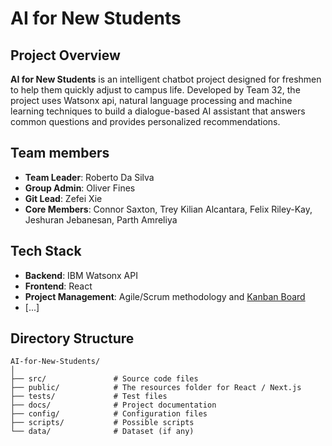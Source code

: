 # AI for New Students

## Project Overview
**AI for New Students** is an intelligent chatbot project designed for freshmen to help them quickly adjust to campus life. Developed by Team 32, the project uses Watsonx api, natural language processing and machine learning techniques to build a dialogue-based AI assistant that answers common questions and provides personalized recommendations.

## Team members
- **Team Leader**: Roberto Da Silva
- **Group Admin**: Oliver Fines
- **Git Lead**: Zefei Xie
- **Core Members**: Connor Saxton, Trey Kilian Alcantara, Felix Riley-Kay, Jeshuran Jebanesan, Parth Amreliya

## Tech Stack
- **Backend**: IBM Watsonx API
- **Frontend**: React
- **Project Management**: Agile/Scrum methodology and [Kanban Board](https://trello.com/b/udjBpvNW/ibm-ai-for-new-students)
- [...]

## Directory Structure
```plaintext
AI-for-New-Students/
│
├── src/               # Source code files
├── public/            # The resources folder for React / Next.js
├── tests/             # Test files
├── docs/              # Project documentation
├── config/            # Configuration files
├── scripts/           # Possible scripts
└── data/              # Dataset (if any)
